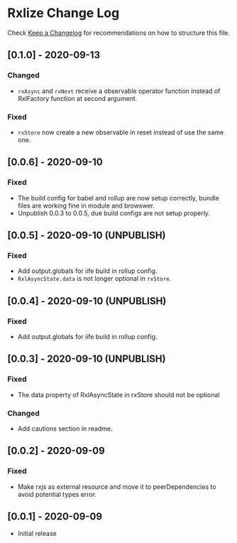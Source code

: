 # Rxlize Change Log

Check [Keep a Changelog](http://keepachangelog.com/) for recommendations on how to structure this file.

## [0.1.0] - 2020-09-13
### Changed
- `rxAsync` and `rxNext` receive a observable operator function instead of RxlFactory function at second argument.

### Fixed
- `rxStore` now create a new observable in reset instead of use the same one.

## [0.0.6] - 2020-09-10
### Fixed
- The build config for babel and rollup are now setup correctly, bundle files are working fine in module and browswer.
- Unpublish 0.0.3 to 0.0.5, due build configs are not setup properly.

## [0.0.5] - 2020-09-10 (UNPUBLISH)
### Fixed
- Add output.globals for iife build in rollup config.
- `RxlAsyncState.data` is not longer optional in `rxStore`.

## [0.0.4] - 2020-09-10 (UNPUBLISH)
### Fixed
- Add output.globals for iife build in rollup config.

## [0.0.3] - 2020-09-10 (UNPUBLISH)
### Fixed
- The data property of RxlAsyncState in rxStore should not be optional

### Changed
- Add cautions section in readme.

## [0.0.2] - 2020-09-09
### Fixed
- Make rxjs as external resource and move it to peerDependencies to avoid potential types error.

## [0.0.1] - 2020-09-09
- Initial release
